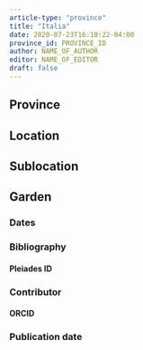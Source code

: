 ```yaml
---
article-type: "province"
title: "Italia"
date: 2020-07-23T16:10:22-04:00
province_id: PROVINCE_ID
author: NAME_OF_AUTHOR
editor: NAME_OF_EDITOR
draft: false
---
```


## Province

<!--- Content of Province heading --->

<!--### Province Description-->

<!-- DESCRIPTION -->


## Location

<!-- [Colonia Claudia Ara Agrippinensium (Cologne)](https://pleiades.stoa.org/places/108751) -->

<!--### Location Description-->

<!-- LEAVE THIS BLANK FOR NOW -->

## Sublocation

<!-- 
[AREA WITHIN LOCATION, LIKE “PALATINE HILL”](GEOREFERENCE LINK)
A sublocation is any area larger than an individual garden, but located within a location. I would always try to include a link to a controlled vocabulary here if possible. This ID may well be different from the Garden ID, e.g., Pompeii versus a Garden in one of the houses which has its own Pleiades ID.
-->

<!--### Sublocation Description-->

<!-- DESCRIPTION -->

## Garden
<!-- List of gardens in province -->
<!-- May be left blank for now -->


### Dates
<!-- Format: For now, include dates exactly as written in the document. We will revisit the question of date formatting once more data have been collected. -->
<!-- If no date, use "unspecified" -->

### Bibliography

<!-- 
- BIB_ENTRY [(worldcat)](WORLDCAT_LINK_URL) 
-->

<!--#### Periodo ID-->

<!-- [PERIODO_ID](https://pleiades.stoa.org/places/PLEIADES_ID) -->

#### Pleiades ID
<!-- N.B. This should be as specific as it can be, i.e., to the garden, sublocation, location, or province. -->

<!-- [PLEIADES_ID](https://pleiades.stoa.org/places/PLEIADES_ID) -->

<!--#### TGN ID-->
<!-- N.B. This should be as specific as it can be, i.e., to the garden, sublocation, location, or province. -->

<!-- [TGN_ID](http://vocab.getty.edu/page/tgn/TGN_ID) -->

### Contributor

<!-- [AUTHOR_NAME](AUTHOR_LINK) -->

#### ORCID

<!-- [ORCID](https://orcid.org/ORCID) -->

### Publication date
<!-- Format: dd MONTH_NAME yyyy -->

<!-- DATE -->
